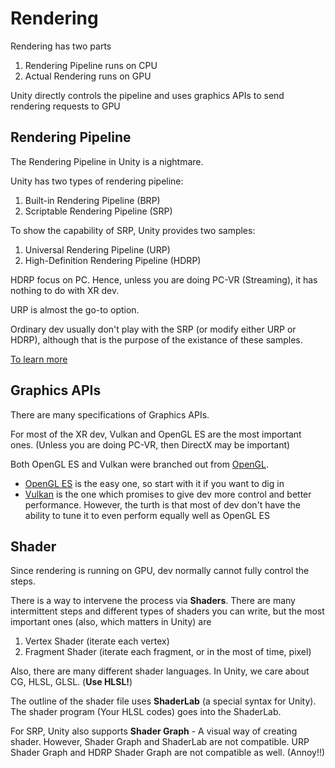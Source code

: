 # Rendering
Rendering has two parts
1. Rendering Pipeline runs on CPU
2. Actual Rendering runs on GPU

Unity directly controls the pipeline and uses graphics APIs to send rendering requests to GPU

## Rendering Pipeline
The Rendering Pipeline in Unity is a nightmare. 

Unity has two types of rendering pipeline:
1. Built-in Rendering Pipeline (BRP)
2. Scriptable Rendering Pipeline (SRP)

To show the capability of SRP, Unity provides two samples:
1. Universal Rendering Pipeline (URP)
2. High-Definition Rendering Pipeline (HDRP)

HDRP focus on PC. Hence, unless you are doing PC-VR (Streaming), it has nothing to do with XR dev. 

URP is almost the go-to option. 

Ordinary dev usually don't play with the SRP (or modify either URP or HDRP), although that is the purpose of the existance of these samples. 

[To learn more](https://catlikecoding.com/unity/tutorials/custom-srp/)

## Graphics APIs
There are many specifications of Graphics APIs.

For most of the XR dev, Vulkan and OpenGL ES are the most important ones. (Unless you are doing PC-VR, then DirectX may be important)

Both OpenGL ES and Vulkan were branched out from [OpenGL](https://www.khronos.org/files/opengl45-quick-reference-card.pdf).
- [OpenGL ES](https://www.khronos.org/files/opengles32-quick-reference-card.pdf) is the easy one, so start with it if you want to dig in
- [Vulkan](https://www.khronos.org/files/vulkan11-reference-guide.pdf) is the one which promises to give dev more control and better performance. However, the turth is that most of dev don't have the ability to tune it to even perform equally well as OpenGL ES

## Shader
Since rendering is running on GPU, dev normally cannot fully control the steps.

There is a way to intervene the process via **Shaders**. There are many intermittent steps and different types of shaders you can write, but the most important ones (also, which matters in Unity) are 
1. Vertex Shader (iterate each vertex)
2. Fragment Shader (iterate each fragment, or in the most of time, pixel)

Also, there are many different shader languages. In Unity, we care about CG, HLSL, GLSL. (**Use HLSL!**)

The outline of the shader file uses **ShaderLab** (a special syntax for Unity). The shader program (Your HLSL codes) goes into the ShaderLab.

For SRP, Unity also supports **Shader Graph** - A visual way of creating shader. However, Shader Graph and ShaderLab are not compatible. URP Shader Graph and HDRP Shader Graph are not compatible as well. (Annoy!!)
